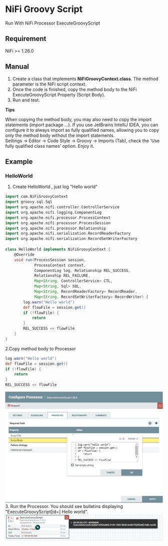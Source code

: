 # NiFi Groovy Script

Run With NiFi Processor ExecuteGroovyScript

## Requirement

NiFi >= 1.26.0

## Manual

1. Create a class that implements **NiFiGroovyContext.class**. The method parameter is the NiFi script context.
2. Once the code is finished, copy the method body to the NiFi ExecuteGroovyScript Property (Script Body).
3. Run and test.

**Tips**

When copying the method body, you may also need to copy the import statements (import package ...). If you use JetBrains IntelliJ IDEA, you can configure it to always import as fully qualified names, allowing you to copy only the method body without the import statements.  
Settings -> Editor -> Code Style -> Groovy -> Imports (Tab), check the 'Use fully qualified class names' option. Enjoy it.


## Example
### HelloWorld
1. Create HelloWorld , just log "Hello world"
```groovy
import com.NiFiGroovyContext
import groovy.sql.Sql
import org.apache.nifi.controller.ControllerService
import org.apache.nifi.logging.ComponentLog
import org.apache.nifi.processor.ProcessContext
import org.apache.nifi.processor.ProcessSession
import org.apache.nifi.processor.Relationship
import org.apache.nifi.serialization.RecordReaderFactory
import org.apache.nifi.serialization.RecordSetWriterFactory

class HelloWorld implements NiFiGroovyContext {
    @Override
    void run(ProcessSession session,
             ProcessContext context,
             ComponentLog log, Relationship REL_SUCCESS,
             Relationship REL_FAILURE,
             Map<String, ControllerService> CTL,
             Map<String, Sql> SQL,
             Map<String, RecordReaderFactory> RecordReader,
             Map<String, RecordSetWriterFactory> RecordWriter) {
        log.warn("Hello world")
        def flowFile = session.get()
        if (!flowFile) {
            return
        }
        REL_SUCCESS << flowFile
    }
}
```
2.Copy method body to Processor
```groovy
log.warn("Hello world")
def flowFile = session.get()
if (!flowFile) {
    return
}
REL_SUCCESS << flowFile
```
![img.png](asserts/img.png)
3. Run the Processor. You should see bulletins displaying "ExecuteGroovyScript[id=] Hello world".
![img.png](asserts/bulletins.png)